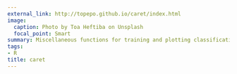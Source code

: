 ```yaml
---
external_link: http://topepo.github.io/caret/index.html
image:
  caption: Photo by Toa Heftiba on Unsplash
  focal_point: Smart
summary: Miscellaneous functions for training and plotting classification and regression models.
tags:
- R
title: caret
---
```

